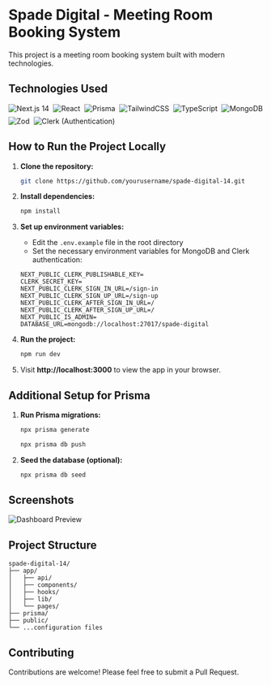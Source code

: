 # Spade Digital - Meeting Room Booking System

This project is a meeting room booking system built with modern technologies.

## Technologies Used
<div style="display: flex; flex-wrap: wrap; gap: 8px;">
  <img src="https://img.shields.io/badge/Next.js_14-black?style=flat-square&logo=next.js" alt="Next.js 14" />
  <img src="https://img.shields.io/badge/React-61DAFB?style=flat-square&logo=react&logoColor=black" alt="React" />
  <img src="https://img.shields.io/badge/Prisma-2D3748?style=flat-square&logo=prisma&logoColor=white" alt="Prisma" />
  <img src="https://img.shields.io/badge/TailwindCSS-38B2AC?style=flat-square&logo=tailwind-css&logoColor=white" alt="TailwindCSS" />
  <img src="https://img.shields.io/badge/TypeScript-3178C6?style=flat-square&logo=typescript&logoColor=white" alt="TypeScript" />
  <img src="https://img.shields.io/badge/MongoDB-47A248?style=flat-square&logo=mongodb&logoColor=white" alt="MongoDB" />
  <img src="https://img.shields.io/badge/Zod-3068B7?style=flat-square" alt="Zod" />
  <img src="https://img.shields.io/badge/Clerk-6C47FF?style=flat-square" alt="Clerk (Authentication)" />
</div>

## How to Run the Project Locally

1. **Clone the repository:**
   ```bash
   git clone https://github.com/yourusername/spade-digital-14.git
   ```

2. **Install dependencies:**
   ```bash
   npm install
   ```

3. **Set up environment variables:**
   - Edit the `.env.example` file in the root directory
   - Set the necessary environment variables for MongoDB and Clerk authentication:
   ```env
   NEXT_PUBLIC_CLERK_PUBLISHABLE_KEY=
   CLERK_SECRET_KEY=
   NEXT_PUBLIC_CLERK_SIGN_IN_URL=/sign-in
   NEXT_PUBLIC_CLERK_SIGN_UP_URL=/sign-up
   NEXT_PUBLIC_CLERK_AFTER_SIGN_IN_URL=/
   NEXT_PUBLIC_CLERK_AFTER_SIGN_UP_URL=/
   NEXT_PUBLIC_IS_ADMIN=
   DATABASE_URL=mongodb://localhost:27017/spade-digital
   ```

4. **Run the project:**
   ```bash
   npm run dev
   ```

5. Visit **http://localhost:3000** to view the app in your browser.

## Additional Setup for Prisma

1. **Run Prisma migrations:**
   ```bash
   npx prisma generate
   ```
   ```bash
   npx prisma db push
   ```

2. **Seed the database (optional):**
   ```bash
   npx prisma db seed
   ```

## Screenshots

![Dashboard Preview](https://via.placeholder.com/800x450?text=Dashboard+Preview)

## Project Structure
```
spade-digital-14/
├── app/
│   ├── api/
│   ├── components/
│   ├── hooks/
│   ├── lib/
│   └── pages/
├── prisma/
├── public/
└── ...configuration files
```

## Contributing
Contributions are welcome! Please feel free to submit a Pull Request.
